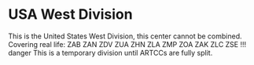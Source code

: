 # USA West Division
This is the United States West Division, this center cannot be combined. Covering real life: ZAB ZAN ZDV ZUA ZHN ZLA ZMP ZOA ZAK ZLC ZSE
!!! danger
    This is a temporary division until ARTCCs are fully split.